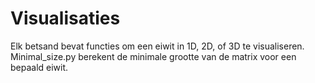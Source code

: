 # Visualisaties

Elk betsand bevat functies om een eiwit in 1D, 2D, of 3D te visualiseren.
Minimal_size.py berekent de minimale grootte van de matrix voor een bepaald eiwit. 

